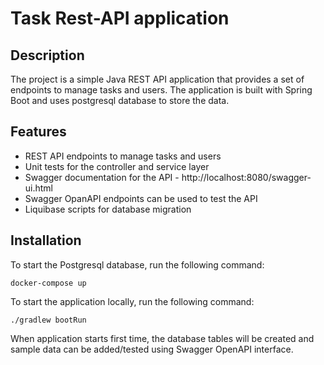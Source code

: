 # Task Rest-API application

## Description

The project is a simple Java REST API application that provides a set of endpoints to manage tasks and users. 
The application is built with Spring Boot and uses postgresql database to store the data.

## Features

* REST API endpoints to manage tasks and users
* Unit tests for the controller and service layer
* Swagger documentation for the API - http://localhost:8080/swagger-ui.html
* Swagger OpanAPI endpoints can be used to test the API
* Liquibase scripts for database migration

## Installation

To start the Postgresql database, run the following command: 
```
docker-compose up
```
To start the application locally, run the following command:
```
./gradlew bootRun
```
When application starts first time, the database tables will be created and sample data 
can be added/tested using Swagger OpenAPI interface.
